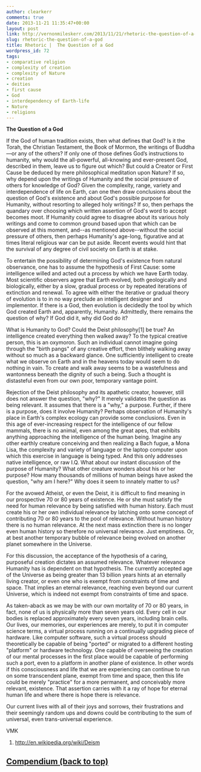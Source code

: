```yaml
---
author: clearkerr
comments: true
date: 2013-11-21 11:35:47+00:00
layout: post
link: http://vernonmileskerr.com/2013/11/21/rhetoric-the-question-of-a-god/
slug: rhetoric-the-question-of-a-god
title: Rhetoric |  The Question of a God
wordpress_id: 72
tags:
- comparative religion
- complexity of creation
- complexity of Nature
- creation
- deities
- first cause
- God
- interdependency of Earth-life
- Nature
- religions
---
```


**The Question of a God**




If the God of human tradition exists, then what defines that God? Is it the Torah, the Christian Testament, the Book of Mormon, the writings of Buddha—or any of the others? If only one of those defines God’s instructions to humanity, why would the all-powerful, all-knowing and ever-present God, described in them, leave us to figure out which? But could a Creator or First Cause be deduced by mere philosophical meditation upon Nature? If so, why depend upon the writings of Humanity and the social pressure of others for knowledge of God? Given the complexity, range, variety and interdependence of life on Earth, can one then draw conclusions about the question of God's existence and about God's possible purpose for Humanity, without resorting to alleged holy writings? If so, then perhaps the quandary over choosing which written assertion of God's word to accept becomes moot. If Humanity could agree to disagree about its various holy writings and come to common ground based upon that which can be observed at this moment, and--as mentioned above--without the social pressure of others, then perhaps Humanity's age-long, figurative and at times literal religious war can be put aside. Recent events would hint that the survival of any degree of civil society on Earth is at stake.




To entertain the possibility of determining God's existence from natural observance, one has to assume the hypothesis of First Cause: some intelligence willed and acted out a process by which we have Earth today. Most scientific observers agree that Earth evolved, both geologically and biologically, either by a slow, gradual process or by repeated iterations of extinction and renewal. To agree with either the iterative or gradual theory of evolution is to in no way preclude an intelligent designer and implementor. If there is a God, then evolution is decidedly the tool by which God created Earth and, apparently, Humanity. Admittedly, there remains the question of why? If God did it, why did God do it?




What is Humanity to God? Could the Deist philosophy[1] be true? An intelligence created everything then walked away? To the typical creative person, this is an oxymoron. Such an individual cannot imagine going through the "birth pangs" of any creative effort, then blithely walking away without so much as a backward glance. One sufficiently intelligent to create what we observe on Earth and in the heavens today would seem to do nothing in vain. To create and walk away seems to be a wastefulness and wantonness beneath the dignity of such a being. Such a thought is distasteful even from our own poor, temporary vantage point.




Rejection of the Deist philosophy and its apathetic creator, however, still does not answer the question, "why?" It merely validates the question as being relevant.  It assumes that there is a "why," a purpose. Further, if there is a purpose, does it involve Humanity? Perhaps observation of Humanity's place in Earth's complex ecology can provide some conclusions. Even in this age of ever-increasing respect for the intelligence of our fellow mammals, there is no animal, even among the great apes, that exhibits anything approaching the intelligence of the human being. Imagine any other earthly creature conceiving and then realizing a Bach fugue, a Mona Lisa, the complexity and variety of language or the laptop computer upon which this exercise in language is being typed. And this only addresses native intelligence, or raw I.Q. What about our instant discussion of the purpose of Humanity? What other creature wonders about his or her purpose? How many thousands of millions of human beings have asked the question, "why am I here?" Why does it seem to innately matter to us?




For the avowed Atheist, or even the Deist, it is difficult to find meaning in our prospective 70 or 80 years of existence. He or she must satisfy the need for human relevance by being satisfied with human history. Each must create his or her own individual relevance by latching onto some concept of contributing 70 or 80 years to the pool of relevance. Without human history there is no human relevance. At the next mass extinction there is no longer even human history so therefore no universal relevance. Just emptiness. Or, at best another temporary bubble of relevance being evolved on another planet somewhere in the Universe.




For this discussion, the acceptance of the hypothesis of a caring, purposeful creation dictates an assumed relevance. Whatever relevance Humanity has is dependent on that hypothesis. The currently accepted age of the Universe as being greater than 13 billion years hints at an eternally living creator, or even one who is exempt from constraints of time and space. That implies an eternal relevance, reaching even beyond our current Universe, which is indeed not exempt from constraints of time and space.




As taken-aback as we may be with our own mortality of 70 or 80 years, in fact, none of us is physically more than seven years old. Every cell in our bodies is replaced approximately every seven years, including brain cells. Our lives, our memories, our experiences are merely, to put it in computer science terms, a virtual process running on a continually upgrading piece of hardware. Like computer software, such a virtual process should theoretically be capable of being "ported" or migrated to a different hosting "platform" or hardware technology. One capable of overseeing the creation of our mental processes in the first place would be capable of performing such a port, even to a platform in another plane of existence. In other words if this consciousness and life that we are experiencing can continue to run on some transcendent plane, exempt from time and space, then this life could be merely "practice" for a more permanent, and conceivably more relevant, existence. That assertion carries with it a ray of hope for eternal human life and where there is hope there is relevance.




Our current lives with all of their joys and sorrows, their frustrations and their seemingly random ups and downs could be contributing to the sum of universal, even trans-universal experience.




VMK




1. http://en.wikipedia.org/wiki/Deism





## [Compendium (back to top)](https://vernonmileskerr.com/2020/11/15/theology-god-struggles-a-compendium/)
